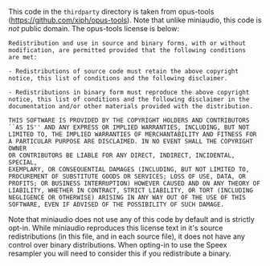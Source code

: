 This code in the `thirdparty` directory is taken from opus-tools (https://github.com/xiph/opus-tools). Note
that unlike miniaudio, this code is _not_ public domain. The opus-tools license is below:

```
Redistribution and use in source and binary forms, with or without
modification, are permitted provided that the following conditions
are met:

- Redistributions of source code must retain the above copyright
notice, this list of conditions and the following disclaimer.

- Redistributions in binary form must reproduce the above copyright
notice, this list of conditions and the following disclaimer in the
documentation and/or other materials provided with the distribution.

THIS SOFTWARE IS PROVIDED BY THE COPYRIGHT HOLDERS AND CONTRIBUTORS
``AS IS'' AND ANY EXPRESS OR IMPLIED WARRANTIES, INCLUDING, BUT NOT
LIMITED TO, THE IMPLIED WARRANTIES OF MERCHANTABILITY AND FITNESS FOR
A PARTICULAR PURPOSE ARE DISCLAIMED. IN NO EVENT SHALL THE COPYRIGHT OWNER
OR CONTRIBUTORS BE LIABLE FOR ANY DIRECT, INDIRECT, INCIDENTAL, SPECIAL,
EXEMPLARY, OR CONSEQUENTIAL DAMAGES (INCLUDING, BUT NOT LIMITED TO,
PROCUREMENT OF SUBSTITUTE GOODS OR SERVICES; LOSS OF USE, DATA, OR
PROFITS; OR BUSINESS INTERRUPTION) HOWEVER CAUSED AND ON ANY THEORY OF
LIABILITY, WHETHER IN CONTRACT, STRICT LIABILITY, OR TORT (INCLUDING
NEGLIGENCE OR OTHERWISE) ARISING IN ANY WAY OUT OF THE USE OF THIS
SOFTWARE, EVEN IF ADVISED OF THE POSSIBILITY OF SUCH DAMAGE.
```

Note that miniaudio does not use any of this code by default and is strictly opt-in. While miniaudio reproduces
this license text in it's source redistributions (in this file, and in each source file), it does not have any
control over binary distributions. When opting-in to use the Speex resampler you will need to consider this if
you redistribute a binary.
